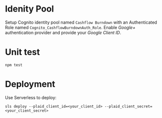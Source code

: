 # Idenity Pool
Setup Cognito identity pool named `Cashflow Burndown` with an Authenticated Role named `Cognito_CashflowBurndownAuth_Role`.  Enable *Google+* authentication provider and provide your *Google Client ID*.

# Unit test
`npm test`

# Deployment
Use Serverless to deploy:

```
sls deploy --plaid_client_id=<your_client_id> --plaid_client_secret=<your_client_secret>
```